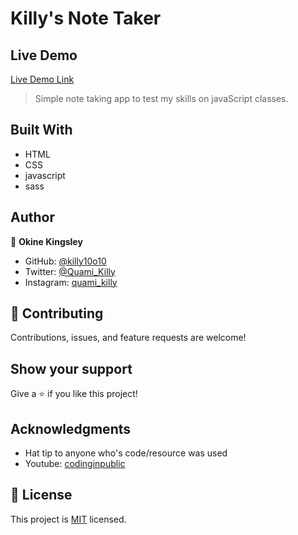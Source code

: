 # Killy's Note Taker

## Live Demo

[Live Demo Link](https://killy10o10.github.io/note-taker/)

> Simple note taking app to test my skills on javaScript classes.

## Built With

- HTML
- CSS
- javascript
- sass

## Author

👤 **Okine Kingsley**

- GitHub: [@killy10o10](https://github.com/killy10o10)
- Twitter: [@Quami_Killy](https://twitter.com/Quami_Killy)
- Instagram: [quami_killy](https://www.instagram.com/quami_killy/)

## 🤝 Contributing

Contributions, issues, and feature requests are welcome!

## Show your support

Give a ⭐️ if you like this project!

## Acknowledgments

- Hat tip to anyone who's code/resource was used
- Youtube: [codinginpublic](https://github.com/killy10o10)

## 📝 License

This project is [MIT](./MIT.md) licensed.
